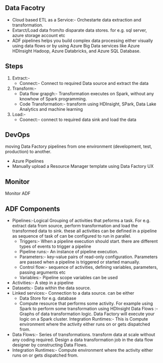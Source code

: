 ## Data Facotry
- Cloud based ETL as a Service:- Orchestarte data extraction and transformation.
- Extarct/Load data from/to disparate data stores. for e.g. sql server, azure storage account etc
- ADF pipelines helps you build complex data processing either visually using data flows or by using Azure Big Data services like Azure HDInsight Hadoop, Azure Databricks, and Azure SQL Database.

## Steps
1. Extract:-
    - Connect:- Connect to required Data source and extract the data
2. Transform:-
    - Data flow grapgh:- Transformation executes on Spark, without any knowhow of Spark programming. 
    - Code Transformation:- transform using HDInsight, SPark, Data Lake Analytics and machine learning
3. Load:-
    - Coonect:- connect to required data sink and load the data
## DevOps
moving Data Factory pipelines from one environment (development, test, production) to another.
-  Azure Pipelines
-  Manually upload a Resource Manager template using Data Factory UX
## Monitor
Monitor ADF

## ADF Components
- Pipelines:-Logical Grouping of activities that peforms a task. For e.g. extract data from source, perform transformation and load the transformed data to sink. these all activities can be defined in a pipeline as sequence of task of can be configured to run in parallel.
    - Triggers:- When a pipeline execution should start. there are different types of events to trigger a pipeline
    - Pipeline runs:- An instance of pipeline execution.
    - Parameters:- key-value pairs of read-only configuration. Parameters are passed when a pipeline is triggered or started manually.
    - Control flow:- sequence of activities, defining variables, parameters, passing arguments etc
    - Variables:- Pipeline scope variables can be used
- Activities:- A step in a pipeline
- Datasets:- Data within the data source.
- Linked services:- Connection to a data source. can be either
    - Data Store for e.g. database
    - Compute resource that performs some activity. For example using Spark to perform some transformation using HDInsight
Data Flows :- Graphs of data transformation logic. Data Factory will execute your logic on a Spark cluster.
Integration Runtimes:- This is Compute environment where the activity either runs on or gets dispatched from.
- Data Flows:- Series of transformations. transform data at scale without any coding required. Design a data transformation job in the data flow designer by constructing Data Flows. 
- Integration Runtimes:- Compute environment where the activity either runs on or gets dispatched from.

